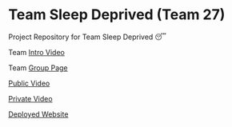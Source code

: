 # Team Sleep Deprived (Team 27)

Project Repository for Team Sleep Deprived 😴

Team [Intro Video](./admin/videos/teamintro.mp4)

Team [Group Page](./admin/team.md)

[Public Video](https://youtu.be/dsduedIEjEU)

[Private Video](https://youtu.be/70Ahpgwx6b4)

[Deployed Website](https://cse110-expensetracker.netlify.app/)
